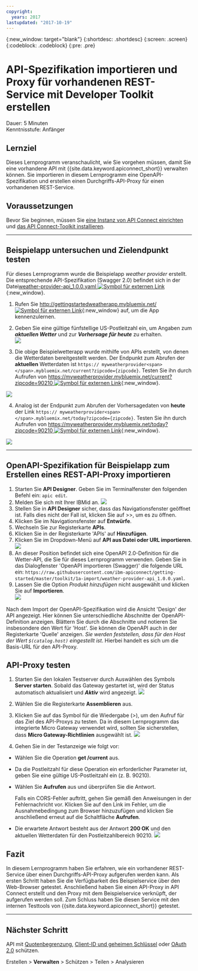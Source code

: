 ```yaml
---
copyright:
  years: 2017
lastupdated: "2017-10-19"
---
```


{:new_window: target="blank"}
{:shortdesc: .shortdesc}
{:screen: .screen}
{:codeblock: .codeblock}
{:pre: .pre}

# API-Spezifikation importieren und Proxy für vorhandenen REST-Service mit Developer Toolkit erstellen
Dauer: 5 Minuten  
Kenntnisstufe: Anfänger  


## Lernziel
Dieses Lernprogramm veranschaulicht, wie Sie vorgehen müssen, damit Sie eine vorhandene API mit {{site.data.keyword.apiconnect_short}} verwalten können. Sie importieren in diesem Lernprogramm eine OpenAPI-Spezifikation und erstellen einen Durchgriffs-API-Proxy für einen vorhandenen REST-Service.

## Voraussetzungen
Bevor Sie beginnen, müssen Sie [eine Instanz von API Connect einrichten](tut_prereq_set_up_apic_instance.html) und [das API Connect-Toolkit installieren](tut_prereq_install_toolkit.html).

---


## Beispielapp untersuchen und Zielendpunkt testen

Für dieses Lernprogramm wurde die Beispielapp _weather provider_ erstellt. Die entsprechende API-Spezifikation (Swagger 2.0) befindet sich in der Datei[weather-provider-api_1.0.0.yaml ![Symbol für externen Link](../../../icons/launch-glyph.svg "Symbol für externen Link")](https://raw.githubusercontent.com/ibm-apiconnect/getting-started/master/toolkit/1a-import/weather-provider-api_1.0.0.yaml){:new_window}. 

1. Rufen Sie [http://gettingstartedweatherapp.mybluemix.net/ ![Symbol für externen Link](../../../icons/launch-glyph.svg "Symbol für externen Link")](http://gettingstartedweatherapp.mybluemix.net/){:new_window} auf, um die App kennenzulernen.  
2. Geben Sie eine gültige fünfstellige US-Postleitzahl ein, um Angaben zum _**aktuellen Wetter**_ und zur _**Vorhersage für heute**_ zu erhalten.  
![](images/explore-weatherapp-1.png)

3. Die obige Beispielwetterapp wurde mithilfe von APIs erstellt, von denen die Wetterdaten bereitgestellt werden. Der Endpunkt zum Abrufen der **aktuellen** Wetterdaten ist `https:// myweatherprovider<span></span>.mybluemix.net/current?zipcode={zipcode}`. Testen Sie ihn durch Aufrufen von [https://myweatherprovider.mybluemix.net/current?zipcode=90210 ![Symbol für externen Link](../../../icons/launch-glyph.svg "Symbol für externen Link")](https://myweatherprovider.mybluemix.net/current?zipcode=90210){:new_window}.  

  ![](images/explore-weatherapp-2.png)

4. Analog ist der Endpunkt zum Abrufen der Vorhersagedaten von **heute** der Link `https:// myweatherprovider<span></span>.mybluemix.net/today?zipcode={zipcode}`. Testen Sie ihn durch Aufrufen von [https://myweatherprovider.mybluemix.net/today?zipcode=90210 ![Symbol für externen Link](../../../icons/launch-glyph.svg "Symbol für externen Link")](https://myweatherprovider.mybluemix.net/today?zipcode=90210){:new_window}.  

  ![](images/explore-weatherapp-3.png)



---

## OpenAPI-Spezifikation für Beispielapp zum Erstellen eines REST-API-Proxy importieren
1. Starten Sie **API Designer**. Geben Sie im Terminalfenster den folgenden Befehl ein: `apic edit`.
2. Melden Sie sich mit Ihrer IBMid an.
    ![](images/screenshot_apic-edit_login.png)
3. Stellen Sie in **API Designer** sicher, dass das Navigationsfenster geöffnet ist. Falls dies nicht der Fall ist, klicken Sie auf >>, um es zu öffnen.
4. Klicken Sie im Navigationsfenster auf **Entwürfe**.
5. Wechseln Sie zur Registerkarte **APIs**.
6. Klicken Sie in der Registerkarte 'APIs' auf **Hinzufügen**.
7. Klicken Sie im Dropdown-Menü auf **API aus Datei oder URL importieren**.
   ![](images/toolkit-import-1.png)
8. An dieser Position befindet sich eine OpenAPI 2.0-Definition für die Wetter-API, die Sie für dieses Lernprogramm verwenden. Geben Sie in das Dialogfenster 'OpenAPI importieren (Swagger)' die folgende URL ein:
`https://raw.githubusercontent.com/ibm-apiconnect/getting-started/master/toolkit/1a-import/weather-provider-api_1.0.0.yaml`.
9. Lassen Sie die Option _Produkt hinzufügen_ nicht ausgewählt und klicken Sie auf **Importieren**.  
    ![](images/screenshot_import-url.png)  

Nach dem Import der OpenAPI-Spezifikation wird die Ansicht 'Design' der API angezeigt. Hier können Sie unterschiedliche Abschnitte der OpenAPI-Definition anzeigen. Blättern Sie durch die Abschnitte und notieren Sie insbesondere den Wert für 'Host'. Sie können die OpenAPI auch in der Registerkarte 'Quelle' anzeigen.
  _Sie werden feststellen, dass für den Host der Wert `$(catalog.host)` eingestellt ist_. Hierbei handelt es sich um die Basis-URL für den API-Proxy.
 


## API-Proxy testen

1. Starten Sie den lokalen Testserver durch Auswählen des Symbols **Server starten**. Sobald das Gateway gestartet ist, wird der Status automatisch aktualisiert und _**Aktiv**_ wird angezeigt.
    ![](images/screenshot_start-server-1.png)

2. Wählen Sie die Registerkarte **Assemblieren** aus.

3. Klicken Sie auf das Symbol für die Wiedergabe (>), um den Aufruf für das Ziel des API-Proxys zu testen.
   Da in diesem Lernprogramm das integrierte Micro Gateway verwendet wird, sollten Sie sicherstellen, dass **Micro Gateway-Richtlinien** ausgewählt ist.
    ![](images/screenshot_test-0.png)

4. Gehen Sie in der Testanzeige wie folgt vor:
  - Wählen Sie die Operation **get /current** aus.  
  - Da die Postleitzahl für diese Operation ein erforderlicher Parameter ist, geben Sie eine gültige US-Postleitzahl ein (z. B. 90210).  
  - Wählen Sie **Aufrufen** aus und überprüfen Sie die Antwort.

    Falls ein CORS-Fehler auftritt, gehen Sie gemäß den Anweisungen in der Fehlernachricht vor. Klicken Sie auf den Link im Fehler, um die Ausnahmebedingung zum Browser hinzuzufügen und klicken Sie anschließend erneut auf die Schaltfläche **Aufrufen**.
  
  - Die erwartete Antwort besteht aus der Antwort **200 OK** und den aktuellen Wetterdaten für den Postleitzahlbereich 90210.
    ![](images/screenshot_test-1.png)    


## Fazit

In diesem Lernprogramm haben Sie erfahren, wie ein vorhandener REST-Service über einen Durchgriffs-API-Proxy aufgerufen werden kann. Als ersten Schritt haben Sie die Verfügbarkeit des Beispielservice über den Web-Browser getestet. Anschließend haben Sie einen API-Proxy in API Connect erstellt und den Proxy mit dem Beispielservice verknüpft, der aufgerufen werden soll. Zum Schluss haben Sie diesen Service mit den internen Testtools von {{site.data.keyword.apiconnect_short}} getestet.

---

## Nächster Schritt

API mit [Quotenbegrenzung](tut_rate_limit.html), [Client-ID und geheimen Schlüssel](tut_secure_landing.html) oder [OAuth 2.0](tut_secure_oauth_2.html) schützen.

Erstellen > **Verwalten** > Schützen > Teilen > Analysieren
